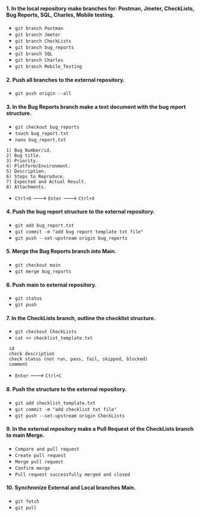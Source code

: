 #### 1. In the local repository make branches for: Postman, Jmeter, CheckLists, Bug Reports, SQL, Charles, Mobile testing.
- `git branch Postman`
- `git branch Jmeter`
- `git branch CheckLists`
- `git branch bug_reports`
- `git branch SQL`
- `git branch Charles`
- `git branch Mobile_Testing`
#### 2. Push all branches to the external repository.
- `git push origin --all`
#### 3. In the Bug Reports branch make a text document with the bug report structure.
- `git checkout bug_reports`
- `touch bug_report.txt`
- `nano bug_report.txt`
```
1) Bug Number/id.
2) Bug title.
3) Priority.
4) Platform/Environment.
5) Description.
6) Steps to Reproduce.
7) Expected and Actual Result.
8) Attachments.
```
- `Ctrl+O` ---> `Enter` ---> `Ctrl+X`
#### 4. Push the bug report structure to the external repository.
- `git add bug_report.txt`
- `git commit -m "add bug report template txt file"`
- `git push --set-upstream origin bug_reports`
#### 5. Merge the Bug Reports branch into Main.
- `git checkout main`
- `git merge bug_reports`
#### 6. Push main to external repository.
- `git status`
- `git push`
#### 7. In the CheckLists branch, outline the checklist structure.
- `git checkout CheckLists`
- `cat >> checklist_template.txt`
```
 id
 check description
 check status (not run, pass, fail, skipped, blocked)
 comment
```
- `Enter` ---> `Ctrl+C`
#### 8. Push the structure to the external repository.
- `git add checklist_template.txt`
- `git commit -m "add checklist txt file"`
- `git push --set-upstream origin CheckLists`
#### 9. In the external repository make a Pull Request of the CheckLists branch to main Merge.
- `Compare and pull request`
- `Create pull request`
- `Merge pull request`
- `Confirm merge`
- `Pull request successfully merged and closed`
#### 10. Synchronize External and Local branches Main.
- `git fetch`
- `git pull`
